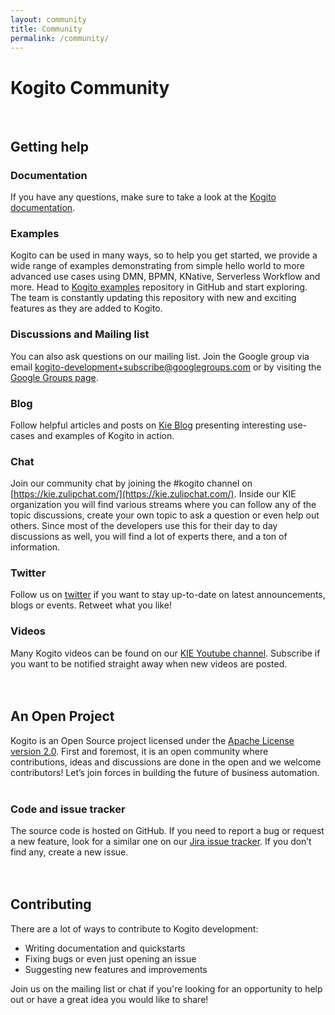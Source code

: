 ```yaml
---
layout: community
title: Community
permalink: /community/
---
```


# Kogito Community
<br/>

## Getting help

### Documentation

If you have any questions, make sure to take a look at the [Kogito documentation](https://docs.kogito.kie.org/latest/html_single/). 

### Examples

Kogito can be used in many ways, so to help you get started, we provide a wide range of examples demonstrating from simple hello world to more advanced use cases
using DMN, BPMN, KNative, Serverless Workflow and more. Head to [Kogito examples](https://github.com/apache/incubator-kie-kogito-examples/) repository in GitHub and start exploring.
The team is constantly updating this repository with new and exciting features as they are added to Kogito. 

### Discussions and Mailing list

You can also ask questions on our mailing list. Join the Google group via email kogito-development+subscribe@googlegroups.com or by visiting the [Google Groups page](https://groups.google.com/d/forum/kogito-development).

### Blog

Follow helpful articles and posts on [Kie Blog](https://blog.kie.org/) presenting interesting use-cases and examples of Kogito in action.

### Chat

Join our community chat by joining the #kogito channel on [https://kie.zulipchat.com/](https://kie.zulipchat.com/).
Inside our KIE organization you will find various streams where you can follow any of the topic discussions, create your own topic to ask a question or even help out others.  Since most of the developers use this for their day to day discussions as well, you will find a lot of experts there, and a ton of information.

### Twitter

Follow us on [twitter](https://twitter.com/kogito_kie) if you want to stay up-to-date on latest announcements, blogs or events.  Retweet what you like! 

### Videos

Many Kogito videos can be found on our [KIE Youtube channel](https://www.youtube.com/channel/UCUjeymTM-TrwHs36388VRbw).  Subscribe if you want to be notified straight away when new videos are posted.
<br><br><br>
## An Open Project

Kogito is an Open Source project licensed under the [Apache License version 2.0](https://www.apache.org/licenses/LICENSE-2.0). First and foremost, it is an open community where contributions, ideas and discussions are done in the open and we welcome contributors! Let’s join forces in building the future of business automation.<br/><br/> 

### Code and issue tracker

The source code is hosted on GitHub. If you need to report a bug or request a new feature, look for a similar one on our [Jira issue tracker](https://issues.jboss.org/projects/KOGITO). If you don’t find any, create a new issue.
<br><br><br>
## Contributing

There are a lot of ways to contribute to Kogito development:
* Writing documentation and quickstarts
* Fixing bugs or even just opening an issue
* Suggesting new features and improvements

Join us on the mailing list or chat if you're looking for an opportunity to help out or have a great idea you would like to share! 
